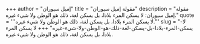 +++
author = "إميل سيوران"
title = "مقولة إميل سيوران"
description = "مقولة إميل سيوران: لا يسكن المرء بلادا، بل يسكن لغة، ذلك هو الوطن ولا شيء غيره."
quote = '''لا يسكن المرء بلادا، بل يسكن لغة، ذلك هو الوطن ولا شيء غيره.''' 
slug = "لا-يسكن-المرء-بلادا-بل-يسكن-لغة-ذلك-هو-الوطن-ولا-شيء-غيره"
+++
لا يسكن المرء بلادا، بل يسكن لغة، ذلك هو الوطن ولا شيء غيره.
